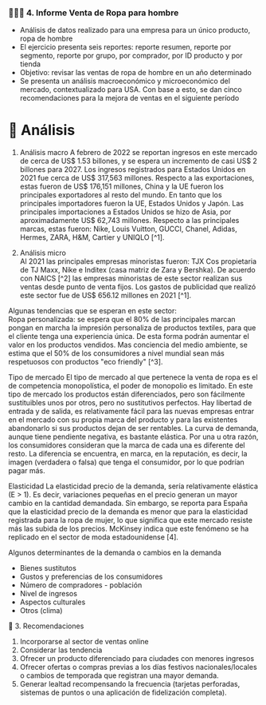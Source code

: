 ### 🕵️‍♂️🤵‍ 4. Informe Venta de Ropa para hombre

+ Análisis de datos realizado para una empresa para un único producto, ropa de hombre 
+ El ejercicio presenta seis reportes: reporte resumen, reporte por segmento, reporte por grupo, por comprador, por ID producto y por tienda  
+ Objetivo: revisar las ventas de ropa de hombre en un año determinado
+ Se presenta un análisis macroeconómico y microeconómico  del mercado, contextualizado para USA. Con base a esto, se dan cinco recomendaciones para la mejora de ventas en el siguiente período

# 🧠 Análisis 
1. Análisis macro 
A febrero de 2022 se reportan ingresos en este mercado de cerca de US$ 1.53 billones, y se espera un incremento de casi US$ 2 billones para 2027.  Los ingresos registrados para Estados Unidos en 2021 fue cerca de US$ 317,563 millones. Respecto a las exportaciones, estas fueron de US$ 176,151 millones, China y la UE fueron los principales exportadores al resto del mundo. En tanto que los principales importadores fueron la UE, Estados Unidos y Japón. Las principales importaciones a Estados Unidos se hizo de Asia, por aproximadamente US$ 62,743 millones. 
Respecto a las principales marcas, estas fueron: Nike, Louis Vuitton, GUCCI, Chanel, Adidas, Hermes, ZARA, H&M, Cartier y UNIQLO [^1].   

2. Análisis micro  
Al 2021 las principales empresas minoristas fueron: TJX Cos propietaria de TJ Maxx, Nike e Inditex (casa matriz de Zara y Bershka). De acuerdo con NAICS [^2] las empresas minoristas de este sector realizan sus ventas desde punto de venta fijos. 
Los gastos de publicidad que realizó este sector fue de US$ 656.12 millones en 2021 [^1]. 

Algunas tendencias que se esperan en este sector:  
Ropa personalizada: se espera que el 80% de las principales marcan pongan en marcha la impresión personaliza de productos textiles, para que el cliente tenga una experiencia única. De esta forma podrán aumentar el valor en los productos vendidos.
Mas conciencia del medio ambiente, se estima que el 50% de los consumidores a nivel mundial sean más respetuosos con productos "eco friendly" [^3].

Tipo de mercado
El tipo de mercado al que pertenece la venta de ropa es el de competencia monopolística, el poder de monopolio es limitado.
En este tipo de mercado los productos están diferenciados, pero son fácilmente sustituibles unos por otros, pero no sustitutivos perfectos.
Hay libertad de entrada y de salida, es relativamente fácil para las nuevas empresas entrar en el mercado con su propia marca del producto y para las existentes abandonarlo si sus productos dejan de ser rentables.
La curva de demanda, aunque tiene pendiente negativa, es bastante elástica.
Por una u otra razón, los consumidores consideran que la marca de cada una es diferente del resto. La diferencia se encuentra, en marca, en la reputación, es decir, la imagen (verdadera o falsa) que tenga el consumidor,  por lo que podrían pagar más.

Elasticidad
La elasticidad precio de la demanda, sería relativamente elástica (E > 1). Es decir, variaciones pequeñas en el precio generan un mayor cambio en la cantidad demandada. Sin embargo, se reporta para España que la elasticidad precio de la demanda es menor que para la elasticidad registrada para la ropa de mujer, lo que significa que este mercado resiste más las subida de los precios. McKinsey indica que este fenómeno se ha replicado en el sector de moda estadounidense [4].    

Algunos determinantes de la demanda o cambios en la demanda
- Bienes sustitutos
- Gustos y preferencias de los consumidores
- Número de compradores - población
- Nivel de ingresos
- Aspectos culturales 
- Otros (clima) 

📍 3. Recomendaciones 
1. Incorporarse al sector de ventas online 
2. Considerar las tendencia 
3. Ofrecer un producto diferenciado para ciudades con menores ingresos
4. Ofrecer ofertas o compras previas a los días festivos nacionales/locales o cambios de temporada que registran una mayor demanda.
5. Generar lealtad recompensando la frecuencia (tarjetas perforadas, sistemas de puntos o una aplicación de fidelización completa).



